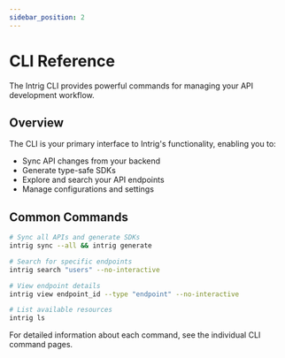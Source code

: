 ```yaml
---
sidebar_position: 2
---
```


# CLI Reference

The Intrig CLI provides powerful commands for managing your API development workflow.

## Overview

The CLI is your primary interface to Intrig's functionality, enabling you to:
- Sync API changes from your backend
- Generate type-safe SDKs
- Explore and search your API endpoints
- Manage configurations and settings

## Common Commands

```bash
# Sync all APIs and generate SDKs
intrig sync --all && intrig generate

# Search for specific endpoints
intrig search "users" --no-interactive

# View endpoint details
intrig view endpoint_id --type "endpoint" --no-interactive

# List available resources
intrig ls
```

For detailed information about each command, see the individual CLI command pages.
